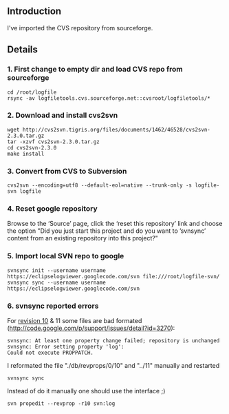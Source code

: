 ## Introduction ##

I've imported the CVS repository from sourceforge.


## Details ##


### 1. First change to empty dir and load CVS repo from sourceforge ###

```
cd /root/logfile
rsync -av logfiletools.cvs.sourceforge.net::cvsroot/logfiletools/*
```

### 2. Download and install cvs2svn ###

```
wget http://cvs2svn.tigris.org/files/documents/1462/46528/cvs2svn-2.3.0.tar.gz
tar -xzvf cvs2svn-2.3.0.tar.gz
cd cvs2svn-2.3.0
make install
```

### 3. Convert from CVS to Subversion ###

```
cvs2svn --encoding=utf8 --default-eol=native --trunk-only -s logfile-svn logfile
```

### 4. Reset google repository ###

Browse to the ‘Source’ page, click the ‘reset this repository’ link and choose the option "Did you just start this project and do you want to ’svnsync’ content from an existing repository into this project?"


### 5. Import local SVN repo to google ###

```
svnsync init --username username https://eclipselogviewer.googlecode.com/svn file:///root/logfile-svn/
svnsync sync --username username https://eclipselogviewer.googlecode.com/svn
```

### 6. svnsync reported errors ###

For [revision 10](https://code.google.com/p/logviewer/source/detail?r=10) & 11 some files are bad formated (http://code.google.com/p/support/issues/detail?id=3270):

```
svnsync: At least one property change failed; repository is unchanged
svnsync: Error setting property 'log':
Could not execute PROPPATCH.
```

I reformated the file "./db/revprops/0/10" and "../11" manually and restarted

```
svnsync sync
```

Instead of do it manually one should use the interface ;)

```
svn propedit --revprop -r10 svn:log
```